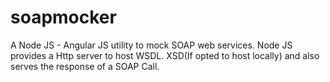 soapmocker
==========

A Node JS - Angular JS utility to mock SOAP web services. 
Node JS provides a Http server to host WSDL. XSD(If opted to host locally) and also serves the response of a SOAP Call.
